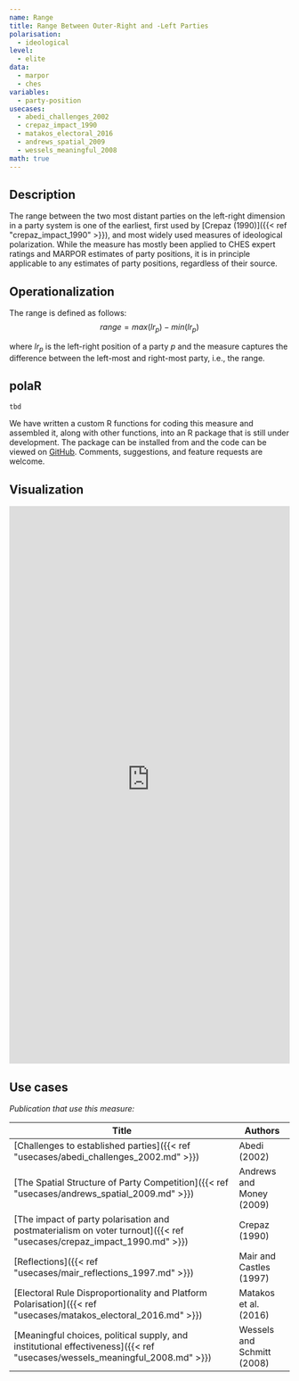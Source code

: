 ```yaml
---
name: Range
title: Range Between Outer-Right and -Left Parties
polarisation:
  - ideological
level:
  - elite
data:
  - marpor
  - ches
variables:
  - party-position
usecases:
  - abedi_challenges_2002
  - crepaz_impact_1990
  - matakos_electoral_2016
  - andrews_spatial_2009
  - wessels_meaningful_2008
math: true
---
```

## Description
The range between the two most distant parties on the left-right dimension in a party system is one of the earliest, first used by [Crepaz (1990)]({{< ref "crepaz_impact_1990" >}}), and most widely used measures of ideological polarization. While the measure has mostly been applied to CHES expert ratings and MARPOR estimates of party positions, it is in principle applicable to any estimates of party positions, regardless of their source.

## Operationalization
The range is defined as follows:
$$range = max(lr_p)-min(lr_p)$$

where $lr_p$ is the left-right position of a party $p$ and the measure captures the difference between the left-most and right-most party, i.e., the range.

## polaR
```r
tbd
```
We have written a custom R functions for coding this measure and assembled it, along with other functions, into an R package that is still under development. The package can be installed from and the code can be viewed on [GitHub](https://github.com/felixgruenewald/polref). Comments, suggestions, and feature requests are welcome.

## Visualization
<iframe src="https://felixgruenewald.shinyapps.io/polarapp/?dataset=cses&measure=ind_range"
    frameborder="0"
    scrolling="yes" 
    style="overflow:hidden;width:100%" 
    height="1000" 
    width="100%"></iframe>

## Use cases
_Publication that use this measure:_

| Title                                                                                                          | Authors                    |
| -------------------------------------------------------------------------------------------------------------- | -------------------------- |
| [Challenges to established parties]({{< ref "usecases/abedi_challenges_2002.md" >}})                                       | Abedi (2002)               |
| [The Spatial Structure of Party Competition]({{< ref "usecases/andrews_spatial_2009.md" >}})                               | Andrews and Money (2009)   |
| [The impact of party polarisation and postmaterialism on voter turnout]({{< ref "usecases/crepaz_impact_1990.md" >}})      | Crepaz (1990)              |
| [Reflections]({{< ref "usecases/mair_reflections_1997.md" >}})                                                             | Mair and Castles (1997)    |
| [Electoral Rule Disproportionality and Platform Polarisation]({{< ref "usecases/matakos_electoral_2016.md" >}})            | Matakos et al. (2016)      |
| [Meaningful choices, political supply, and institutional effectiveness]({{< ref "usecases/wessels_meaningful_2008.md" >}}) | Wessels and Schmitt (2008) |

